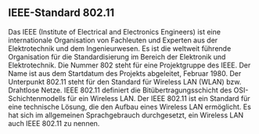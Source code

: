 ## IEEE-Standard 802.11

Das IEEE (Institute of Electrical and Electronics Engineers) ist eine internationale Organisation von Fachleuten und Experten aus der Elektrotechnik und dem Ingenieurwesen. Es ist die weltweit führende Organisation für die Standardisierung im Bereich der Elektronik und Elektrotechnik. Die Nummer 802 steht für eine Projektgruppe des IEEE. Der Name ist aus dem Startdatum des Projekts abgeleitet, Februar 1980. Der Unterpunkt 802.11 steht für den Standard für Wireless LAN (WLAN) bzw. Drahtlose Netze. IEEE 802.11 definiert die Bitübertragungsschicht des OSI-Schichtenmodells für ein Wireless LAN. Der IEEE 802.11 ist ein Standard für eine technische Lösung, die den Aufbau eines Wireless LAN ermöglicht. Es hat sich im allgemeinen Sprachgebrauch durchgesetzt, ein Wireless LAN auch IEEE 802.11 zu nennen.
